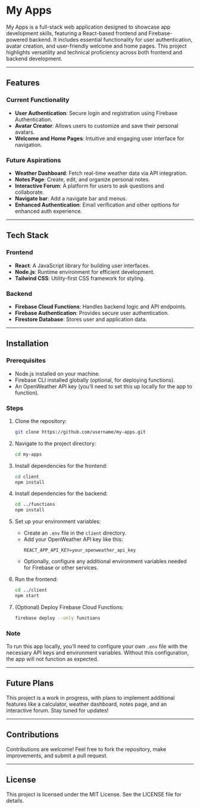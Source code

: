 # My Apps

My Apps is a full-stack web application designed to showcase app development skills, featuring a React-based frontend and Firebase-powered backend. It includes essential functionality for user authentication, avatar creation, and user-friendly welcome and home pages. This project highlights versatility and technical proficiency across both frontend and backend development.

---

## Features

### Current Functionality
- **User Authentication**: Secure login and registration using Firebase Authentication.
- **Avatar Creator**: Allows users to customize and save their personal avatars.
- **Welcome and Home Pages**: Intuitive and engaging user interface for navigation.

### Future Aspirations
- **Weather Dashboard**: Fetch real-time weather data via API integration.
- **Notes Page**: Create, edit, and organize personal notes.
- **Interactive Forum**: A platform for users to ask questions and collaborate.
- **Navigate bar**: Add a navigate bar and menus.
- **Enhanced Authentication**: Email verification and other opttions for enhanced auth experience.

---

## Tech Stack

### Frontend
- **React**: A JavaScript library for building user interfaces.
- **Node.js**: Runtime environment for efficient development.
- **Tailwind CSS**: Utility-first CSS framework for styling.

### Backend
- **Firebase Cloud Functions**: Handles backend logic and API endpoints.
- **Firebase Authentication**: Provides secure user authentication.
- **Firestore Database**: Stores user and application data.

---

## Installation

### Prerequisites
- Node.js installed on your machine.
- Firebase CLI installed globally (optional, for deploying functions).
- An OpenWeather API key (you’ll need to set this up locally for the app to function).

### Steps

1. Clone the repository:
   ```bash
   git clone https://github.com/username/my-apps.git
   ```

2. Navigate to the project directory:
   ```bash
   cd my-apps
   ```

3. Install dependencies for the frontend:
   ```bash
   cd client
   npm install
   ```

4. Install dependencies for the backend:
   ```bash
   cd ../functions
   npm install
   ```

5. Set up your environment variables:
   - Create an `.env` file in the `client` directory.
   - Add your OpenWeather API key like this:
     ```
     REACT_APP_API_KEY=your_openweather_api_key
     ```
   - Optionally, configure any additional environment variables needed for Firebase or other services.

6. Run the frontend:
   ```bash
   cd ../client
   npm start
   ```

7. (Optional) Deploy Firebase Cloud Functions:
   ```bash
   firebase deploy --only functions
   ```

### Note
To run this app locally, you’ll need to configure your own `.env` file with the necessary API keys and environment variables. Without this configuration, the app will not function as expected.

---

## Future Plans
This project is a work in progress, with plans to implement additional features like a calculator, weather dashboard, notes page, and an interactive forum. Stay tuned for updates!

---

## Contributions
Contributions are welcome! Feel free to fork the repository, make improvements, and submit a pull request.

---

## License
This project is licensed under the MIT License. See the LICENSE file for details.
